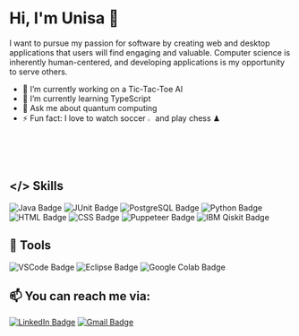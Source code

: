 # Hi, I'm Unisa :wave:
<p>I want to pursue my passion for software by creating web and desktop applications that users will find engaging and valuable. Computer science is inherently human-centered, and developing applications is my opportunity to serve others.</p>

<!--
**ubangura/ubangura** is a ✨ _special_ ✨ repository because its `README.md` (this file) appears on your GitHub profile. -->

- 🔭 I’m currently working on a Tic-Tac-Toe AI
- 🌱 I’m currently learning TypeScript
- 💬 Ask me about quantum computing
- ⚡ Fun fact: I love to watch soccer <img src="https://img.icons8.com/?size=512&id=21736&format=png"  width="2%" height="2%" alt="Manchester United"> and play chess ♟

## </> Skills
![Java Badge](https://img.shields.io/badge/Code-Java-informational?style=for-the-badge&logo=&logoColor=&color=2bbc8a)
![JUnit Badge](https://img.shields.io/badge/Testing-JUnit-informational?style=for-the-badge&logo=junit5&logoColor=25A162&color=2bbc8a)
![PostgreSQL Badge](https://img.shields.io/badge/Code-PostgreSQL-informational?style=for-the-badge&logo=postgresql&logoColor=ADD8E6&color=2bbc8a)
![Python Badge](https://img.shields.io/badge/Code-Python-informational?style=for-the-badge&logo=python&logoColor=yellow&color=2bbc8a)
![HTML Badge](https://img.shields.io/badge/Code-HTML-informational?style=for-the-badge&logo=html5&logoColor=E34F26&color=2bbc8a)
![CSS Badge](https://img.shields.io/badge/Code-CSS-informational?style=for-the-badge&logo=css3&logoColor=1572B6&color=2bbc8a)
![Puppeteer Badge](https://img.shields.io/badge/Library-Puppeteer-informational?style=for-the-badge&logo=puppeteer&logoColor=40B5A4&color=2bbc8a)
![IBM Qiskit Badge](https://img.shields.io/badge/Framework-Qiskit-informational?style=for-the-badge&logo=qiskit&logoColor=6929C4&color=2bbc8a)

## 🔧 Tools
![VSCode Badge](https://img.shields.io/badge/Editor-VSCode-informational?style=for-the-badge&logo=visualstudiocode&logoColor=007ACC&color=2bbc8a)
![Eclipse Badge](https://img.shields.io/badge/Editor-Eclipse-informational?style=for-the-badge&logo=eclipseide&logoColor=2C2255&color=2bbc8a)
![Google Colab Badge](https://img.shields.io/badge/Editor-Google_Colab-informational?style=for-the-badge&logo=googlecolab&logoColor=F9AB00&color=2bbc8a)
<!-- Contact -->

## :mailbox: You can reach me via:

[![LinkedIn Badge](https://img.shields.io/badge/ubangura-informational?style=for-the-badge&logo=linkedin&logoColor=white&labelColor=blue&color=blue)](https://www.linkedin.com/in/ubangura/)
[![Gmail Badge](https://img.shields.io/badge/ubangura92-informational?style=for-the-badge&logo=gmail&logoColor=white&labelColor=red&color=red)](mailto:ubangura92@gmail.com)
